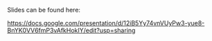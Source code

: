 Slides can be found here:

https://docs.google.com/presentation/d/12iB5Yy74vnVUyPw3-yue8-BnYK0VV6fmP3vAfkHokIY/edit?usp=sharing

